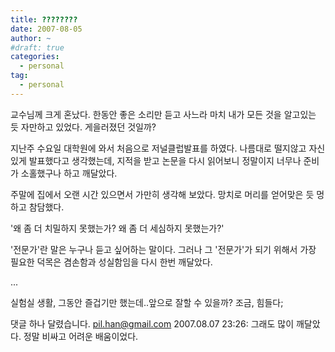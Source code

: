 ```yaml
---
title: ????????
date: 2007-08-05
author: ~
#draft: true
categories:
  - personal
tag:
  - personal
---
```




교수님께 크게 혼났다.
한동안 좋은 소리만 듣고 사느라 마치 내가 모든 것을 알고있는 듯 자만하고 있었다.
게을러졌던 것일까? 

지난주 수요일 대학원에 와서 처음으로 저널클럽발표를 하였다. 나름대로 떨지않고 자신있게 발표했다고 생각했는데, 지적을 받고 논문을 다시 읽어보니 정말이지 너무나 준비가 소홀했구나 하고 깨달았다.

주말에 집에서 오랜 시간 있으면서  가만히 생각해 보았다. 망치로 머리를 얻어맞은 듯 멍하고 참담했다. 

'왜 좀 더 치밀하지 못했는가? 왜 좀 더 세심하지 못했는가?'

'전문가'란 말은 누구나 듣고 싶어하는 말이다. 그러나 그 '전문가'가 되기 위해서 가장 필요한 덕목은 겸손함과 성실함임을 다시 한번 깨달았다.

...



실험실 생활, 그동안 즐겁기만 했는데..앞으로 잘할 수 있을까? 조금, 힘들다;


 댓글 하나 달렸습니다.
 pil.han@gmail.com 2007.08.07 23:26: 
그래도 많이 깨달았다. 정말 비싸고 어려운 배움이었다.




